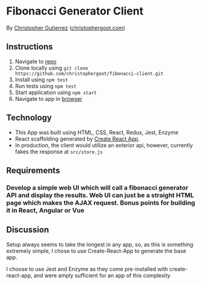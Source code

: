 # Fibonacci Generator Client

By [Christopher Gutierrez](mainto:christophergoot@gmail.com) ([christophergoot.com](http://christophergoot.com))

## Instructions

1. Navigate to [repo](https://github.com/christophergoot/fibonacci-client)
2. Clone locally using `git clone https://github.com/christophergoot/fibonacci-client.git`
3. Install using `npm test`
3. Run tests using `npm test`
4. Start application using `npm start`
6. Navigate to app in [browser](http://localhost:3000)

## Technology

- This App was built using HTML, CSS, React, Redux, Jest, Enzyme
- React scaffolding generated by [Create React App](https://github.com/facebookincubator/create-react-app).
- In production, the client would utilize an exterior api, however, currently fakes the response at `src/store.js`

## Requirements

### Develop a simple web UI which will call a fibonacci generator API and display the results. Web UI can just be a straight HTML page which makes the AJAX request. Bonus points for building it in React, Angular or Vue

## Discussion
Setup always seems to take the longest in any app, so, as this is something extremely simple, I chose to use Create-React-App to generate the base app. 

I choose to use Jest and Enzyme as they come pre-installed with create-react-app, and were amply sufficient for an app of this complexity
